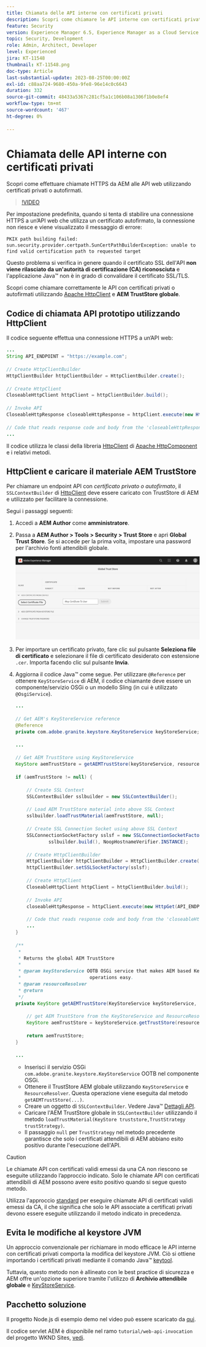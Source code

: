 ```yaml
---
title: Chiamata delle API interne con certificati privati
description: Scopri come chiamare le API interne con certificati privati o autofirmati.
feature: Security
version: Experience Manager 6.5, Experience Manager as a Cloud Service
topic: Security, Development
role: Admin, Architect, Developer
level: Experienced
jira: KT-11548
thumbnail: KT-11548.png
doc-type: Article
last-substantial-update: 2023-08-25T00:00:00Z
exl-id: c88aa724-9680-450a-9fe8-96e14c0c6643
duration: 332
source-git-commit: 48433a5367c281cf5a1c106b08a1306f1b0e8ef4
workflow-type: tm+mt
source-wordcount: '467'
ht-degree: 0%

---
```


# Chiamata delle API interne con certificati privati

Scopri come effettuare chiamate HTTPS da AEM alle API web utilizzando certificati privati o autofirmati.

>[!VIDEO](https://video.tv.adobe.com/v/3424853?quality=12&learn=on)

Per impostazione predefinita, quando si tenta di stabilire una connessione HTTPS a un’API web che utilizza un certificato autofirmato, la connessione non riesce e viene visualizzato il messaggio di errore:

```
PKIX path building failed: sun.security.provider.certpath.SunCertPathBuilderException: unable to find valid certification path to requested target
```

Questo problema si verifica in genere quando il certificato SSL dell&#39;API **non viene rilasciato da un&#39;autorità di certificazione (CA) riconosciuta** e l&#39;applicazione Java™ non è in grado di convalidare il certificato SSL/TLS.

Scopri come chiamare correttamente le API con certificati privati o autofirmati utilizzando [Apache HttpClient](https://hc.apache.org/httpcomponents-client-4.5.x/index.html) e **AEM TrustStore globale**.


## Codice di chiamata API prototipo utilizzando HttpClient

Il codice seguente effettua una connessione HTTPS a un’API web:

```java
...
String API_ENDPOINT = "https://example.com";

// Create HttpClientBuilder
HttpClientBuilder httpClientBuilder = HttpClientBuilder.create();

// Create HttpClient
CloseableHttpClient httpClient = httpClientBuilder.build();

// Invoke API
CloseableHttpResponse closeableHttpResponse = httpClient.execute(new HttpGet(API_ENDPOINT));

// Code that reads response code and body from the 'closeableHttpResponse' object
...
```

Il codice utilizza le classi della libreria [HttpClient](https://hc.apache.org/httpcomponents-client-4.5.x/index.html) di [Apache HttpComponent](https://hc.apache.org/) e i relativi metodi.


## HttpClient e caricare il materiale AEM TrustStore

Per chiamare un endpoint API con _certificato privato o autofirmato_, il `SSLContextBuilder` di [HttpClient](https://hc.apache.org/httpcomponents-client-4.5.x/index.html) deve essere caricato con TrustStore di AEM e utilizzato per facilitare la connessione.

Segui i passaggi seguenti:

1. Accedi a **AEM Author** come **amministratore**.
1. Passa a **AEM Author > Tools > Security > Trust Store** e apri **Global Trust Store**. Se si accede per la prima volta, impostare una password per l&#39;archivio fonti attendibili globale.

   ![Archivio attendibile globale](assets/internal-api-call/global-trust-store.png)

1. Per importare un certificato privato, fare clic sul pulsante **Seleziona file di certificato** e selezionare il file di certificato desiderato con estensione `.cer`. Importa facendo clic sul pulsante **Invia**.

1. Aggiorna il codice Java™ come segue. Per utilizzare `@Reference` per ottenere `KeyStoreService` di AEM, il codice chiamante deve essere un componente/servizio OSGi o un modello Sling (in cui è utilizzato `@OsgiService`).

   ```java
   ...
   
   // Get AEM's KeyStoreService reference
   @Reference
   private com.adobe.granite.keystore.KeyStoreService keyStoreService;
   
   ...
   
   // Get AEM TrustStore using KeyStoreService
   KeyStore aemTrustStore = getAEMTrustStore(keyStoreService, resourceResolver);
   
   if (aemTrustStore != null) {
   
       // Create SSL Context
       SSLContextBuilder sslbuilder = new SSLContextBuilder();
   
       // Load AEM TrustStore material into above SSL Context
       sslbuilder.loadTrustMaterial(aemTrustStore, null);
   
       // Create SSL Connection Socket using above SSL Context
       SSLConnectionSocketFactory sslsf = new SSLConnectionSocketFactory(
               sslbuilder.build(), NoopHostnameVerifier.INSTANCE);
   
       // Create HttpClientBuilder
       HttpClientBuilder httpClientBuilder = HttpClientBuilder.create();
       httpClientBuilder.setSSLSocketFactory(sslsf);
   
       // Create HttpClient
       CloseableHttpClient httpClient = httpClientBuilder.build();
   
       // Invoke API
       closeableHttpResponse = httpClient.execute(new HttpGet(API_ENDPOINT));
   
       // Code that reads response code and body from the 'closeableHttpResponse' object
       ...
   } 
   
   /**
    * 
    * Returns the global AEM TrustStore
    * 
    * @param keyStoreService OOTB OSGi service that makes AEM based KeyStore
    *                         operations easy.
    * @param resourceResolver
    * @return
    */
   private KeyStore getAEMTrustStore(KeyStoreService keyStoreService, ResourceResolver resourceResolver) {
   
       // get AEM TrustStore from the KeyStoreService and ResourceResolver
       KeyStore aemTrustStore = keyStoreService.getTrustStore(resourceResolver);
   
       return aemTrustStore;
   }
   
   ...
   ```

   * Inserisci il servizio OSGi `com.adobe.granite.keystore.KeyStoreService` OOTB nel componente OSGi.
   * Ottenere il TrustStore AEM globale utilizzando `KeyStoreService` e `ResourceResolver`. Questa operazione viene eseguita dal metodo `getAEMTrustStore(...)`.
   * Creare un oggetto di `SSLContextBuilder`. Vedere Java™ [Dettagli API](https://javadoc.io/static/org.apache.httpcomponents/httpcore/4.4.8/index.html?org/apache/http/ssl/SSLContextBuilder.html).
   * Caricare l&#39;AEM TrustStore globale in `SSLContextBuilder` utilizzando il metodo `loadTrustMaterial(KeyStore truststore,TrustStrategy trustStrategy)`.
   * Il passaggio `null` per `TrustStrategy` nel metodo precedente garantisce che solo i certificati attendibili di AEM abbiano esito positivo durante l&#39;esecuzione dell&#39;API.


>[!CAUTION]
>
>Le chiamate API con certificati validi emessi da una CA non riescono se eseguite utilizzando l’approccio indicato. Solo le chiamate API con certificati attendibili di AEM possono avere esito positivo quando si segue questo metodo.
>
>Utilizza l&#39;approccio [standard](#prototypical-api-invocation-code-using-httpclient) per eseguire chiamate API di certificati validi emessi da CA, il che significa che solo le API associate a certificati privati devono essere eseguite utilizzando il metodo indicato in precedenza.

## Evita le modifiche al keystore JVM

Un approccio convenzionale per richiamare in modo efficace le API interne con certificati privati comporta la modifica del keystore JVM. Ciò si ottiene importando i certificati privati mediante il comando Java™ [keytool](https://docs.oracle.com/en/java/javase/11/tools/keytool.html#GUID-5990A2E4-78E3-47B7-AE75-6D1826259549).

Tuttavia, questo metodo non è allineato con le best practice di sicurezza e AEM offre un&#39;opzione superiore tramite l&#39;utilizzo di **Archivio attendibile globale** e [KeyStoreService](https://javadoc.io/doc/com.adobe.aem/aem-sdk-api/latest/com/adobe/granite/keystore/KeyStoreService.html).


## Pacchetto soluzione

Il progetto Node.js di esempio demo nel video può essere scaricato da [qui](assets/internal-api-call/REST-APIs.zip).

Il codice servlet AEM è disponibile nel ramo `tutorial/web-api-invocation` del progetto WKND Sites, [vedi](https://github.com/adobe/aem-guides-wknd/tree/tutorial/web-api-invocation/core/src/main/java/com/adobe/aem/guides/wknd/core/servlets).
